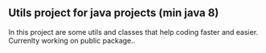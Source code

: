 ## Utils project for java projects (min java 8)

In this project are some utils and classes that help coding faster and easier. Currenlty working on public package..


